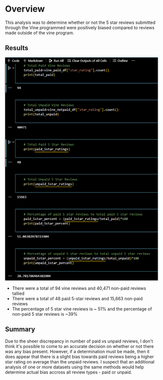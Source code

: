 # Overview
This analysis was to determine whether or not the 5 star reviews submitted through the Vine programmed were positively biased compared to reviews made outside of the vine program. 

## Results
![results screenshot](https://github.com/dylanvowell/Amazon_Vine_Analysis/blob/main/Screenshot%202022-04-14%20140036.png?raw=true)
- There were a total of 94 vine reviews and 40,471 non-paid reviews tallied
- There were a total of 48 paid 5-star reviews and 15,663 non-paid reviews
- The percentage of 5 star vine reviews is ~ 51% and the percentage of non-paid 5 star reviews is ~39%

## Summary
Due to the sheer discrepancy in number of paid vs unpaid reviews, I don't think it's possible to come to an accurate decision on whether or not there was any bias present. However, if a determination must be made, then it does appear that there is a slight bias towards paid reviews being a higher star rating on average than the unpaid reviews. I suspect that an additional analysis of one or more datasets using the same methods would help determine actual bias accross all review types - paid or unpaid.  
